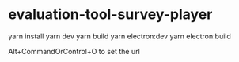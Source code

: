 # evaluation-tool-survey-player

yarn install
yarn dev
yarn build
yarn electron:dev
yarn electron:build


Alt+CommandOrControl+O to set the url
